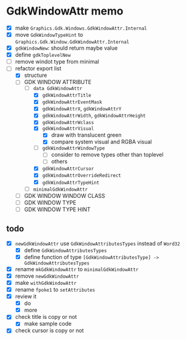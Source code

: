 GdkWindowAttr memo
==================

* [x] make `Graphics.Gdk.Windows.GdkWindowAttr.Internal`
* [x] move `GdkWindowTypeHint` to `Graphics.Gdk.Window.GdkWindowAttr.Internal`
* [x] `gdkWindowNew`: should return maybe value
* [x] define `gdkToplevelNew`
* [ ] remove windot type from minimal
* [ ] refactor export list
	+ [x] structure
	+ [ ] GDK WINDOW ATTRIBUTE
		- [ ] `data GdkWindowAttr`
			* [x] `gdkWindowAttrTitle`
			* [x] `gdkWindowAttrEventMask`
			* [x] `gdkWindowAttrX`, `gdkWindowAttrY`
			* [x] `gdkWindowAttrWidth`, `gdkWindowAttrHeight`
			* [x] `gdkWindowAttrWclass`
			* [x] `gdkWindowAttrVisual`
				+ [x] draw with translucent green
				+ [x] compare system visual and RGBA visual
			* [ ] `gdkWindowAttrWindowType`
				+ [ ] consider to remove types other than toplevel
				+ [ ] others
			* [x] `gdkWindowAttrCursor`
			* [x] `gdkWindowAttrOverrideRedirect`
			* [x] `gdkWindowAttrTypeHint`
		- [ ] `minimalGdkWindowAttr`
	+ [ ] GDK WINDOW WINDOW CLASS
	+ [ ] GDK WINDOW TYPE
	+ [ ] GDK WINDOW TYPE HINT

todo
----

* [x] `newGdkWindowAttr` use `GdkWindowAttributesTypes` instead of `Word32`
	+ [x] define `GdkWindowAttributesTypes`
	+ [x] define function of type `[GdkWindowAttributesType] -> GdkWindowAttributesTypes`
* [x] rename `mkGdkWindowAttr` to `minimalGdkWindowAttr`
* [x] remove `newGdkWindowAttr`
* [x] make `withGdkWindowAttr`
* [x] rename `fpoke1` to `setAttributes`
* [x] review it
	+ [x] do
	+ [x] more
* [x] check title is copy or not
	+ [x] make sample code
* [x] check cursor is copy or not
